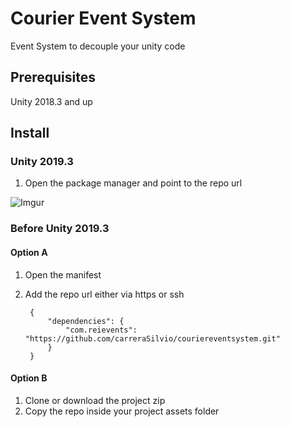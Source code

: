 # Courier Event System
Event System to decouple your unity code

## Prerequisites
Unity 2018.3 and up

## Install

### Unity 2019.3
1. Open the package manager and point to the repo url

![Imgur](https://i.imgur.com/iYGgINz.png)

### Before Unity 2019.3

#### Option A
1. Open the manifest
2. Add the repo url either via https or ssh

		{
    		"dependencies": {
        		"com.reievents": "https://github.com/carreraSilvio/couriereventsystem.git"
    		}
		}

#### Option B
1. Clone or download the project zip
2. Copy the repo inside your project assets folder
